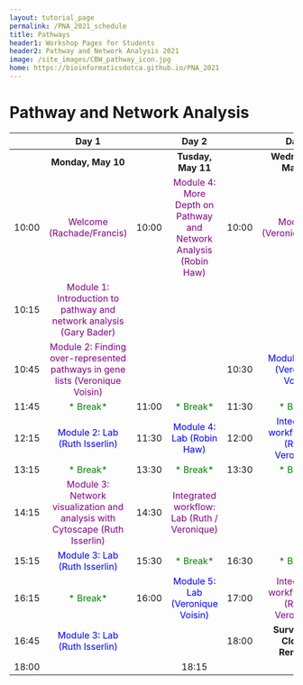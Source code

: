 ```yaml
---
layout: tutorial_page
permalink: /PNA_2021_schedule
title: Pathways
header1: Workshop Pages for Students
header2: Pathway and Network Analysis 2021
image: /site_images/CBW_pathway_icon.jpg
home: https://bioinformaticsdotca.github.io/PNA_2021
---
```


# Pathway and Network Analysis

| | **Day 1** | | **Day 2** | | **Day 3** |
| :---: | :---: | :---: | :---: | :---: | :---: |
| | **Monday, May 10** | | **Tusday, May 11** | | **Wednesday, May 12** |
| 10:00 | <font color="purple"> Welcome (Rachade/Francis)</font> | 10:00 | <font color="purple">Module 4: More Depth on Pathway and Network Analysis (Robin Haw)</font>|10:00  |<font color="purple"> Module 6 (Veronique/Ruth)</font> |  
| 10:15 | <font color="purple"> Module 1: Introduction to pathway and network analysis (Gary Bader) </font> |||||
| 10:45 | <font color="purple">Module 2: Finding over-represented pathways in gene lists (Veronique Voisin)</font>|||10:30|<font color="blue">Module 6: Lab (Veronique Voisin)</font> |
| 11:45 | <font color="green">* Break*</font>  |11:00| <font color="green">* Break*</font> |11:30 | <font color="green">* Break*</font> |  
| 12:15 | <font color="blue">Module 2: Lab (Ruth Isserlin)</font> |11:30|<font color="blue">Module 4: Lab (Robin Haw)</font> |12:00|<font color="blue">Integrated workflow: Lab (Ruth / Veronique)</font> |
| 13:15 | <font color="green">* Break*</font>| 13:30 | <font color="green">* Break*</font>| 13:30 | <font color="green">* Break*</font> |
| 14:15 |  <font color="purple">Module 3: Network visualization and analysis with Cytoscape (Ruth Isserlin)</font>| 14:30 | <font color="purple">Integrated workflow: Lab (Ruth / Veronique)</font>|
| 15:15 | <font color="blue"> Module 3: Lab (Ruth Isserlin) </font> | 15:30 |<font color="green">* Break*</font>  |16:30 |<font color="green">* Break*</font> |
| 16:15 | <font color="green">* Break*</font> |16:00| <font color="blue"> Module 5: Lab (Veronique Voisin)</font> | 17:00 |<font color="purple">Integrated workflow: Lab (Ruth / Veronique)</font>| 
| 16:45 | <font color="blue"> Module 3: Lab (Ruth Isserlin) </font>  || | 18:00|**Survey and Closing Remarks**  |
| 18:00 | || 18:15|

